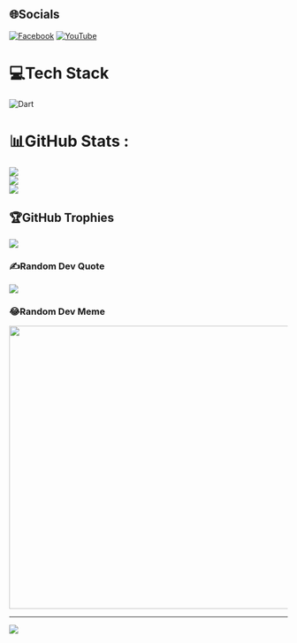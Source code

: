 
## 🌐Socials
[![Facebook](https://img.shields.io/badge/Facebook-%231877F2.svg?logo=Facebook&logoColor=white)](https://facebook.com/https://www.facebook.com/tdh.bmw/) [![YouTube](https://img.shields.io/badge/YouTube-%23FF0000.svg?logo=YouTube&logoColor=white)](https://youtube.com/c/https://www.youtube.com/channel/UCDATJSlThJeq8F8locwBTLA) 

# 💻Tech Stack
![Dart](https://img.shields.io/badge/dart-%230175C2.svg?style=flat&logo=dart&logoColor=white)
# 📊GitHub Stats :
![](https://github-readme-stats.vercel.app/api?username=duchieutran&theme=radical&hide_border=false&include_all_commits=false&count_private=false)<br/>
![](https://github-readme-streak-stats.herokuapp.com/?user=duchieutran&theme=radical&hide_border=false)<br/>
![](https://github-readme-stats.vercel.app/api/top-langs/?username=duchieutran&theme=radical&hide_border=false&include_all_commits=false&count_private=false&layout=compact)

## 🏆GitHub Trophies
![](https://github-trophies.vercel.app/?username=duchieutran&theme=radical&no-frame=false&no-bg=false&margin-w=4)

### ✍️Random Dev Quote
![](https://quotes-github-readme.vercel.app/api?type=horizontal&theme=radical)

### 😂Random Dev Meme
<img src="https://random-memer.herokuapp.com/" width="512px"/>

---
[![](https://visitcount.itsvg.in/api?id=duchieutran&icon=0&color=0)](https://visitcount.itsvg.in)
